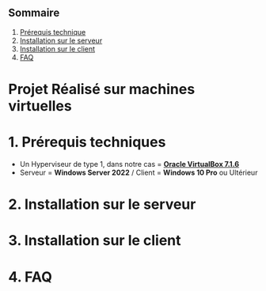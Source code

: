 ## Sommaire

1. [Prérequis technique](#prerequis-technique)
2. [Installation sur le serveur](#installation-sur-le-serveur)
3. [Installation sur le client](#installation-sur-le-client)
4. [FAQ](#faq)


# **Projet Réalisé sur machines virtuelles**        


# 1. Prérequis techniques
<span id="prerequis-techniques"></span>
- Un Hyperviseur de type 1, dans notre cas = [**Oracle VirtualBox 7.1.6**](https://www.virtualbox.org/wiki/Downloads)
- Serveur = **Windows Server 2022** / Client = **Windows 10 Pro** ou Ultérieur



# 2. Installation sur le serveur 
<span id="installation-sur-le-serveur"></span>

# 3. Installation sur le client
<span id="installation-sur-le-client"></span>

# 4. FAQ
<span id="faq"></span>        
